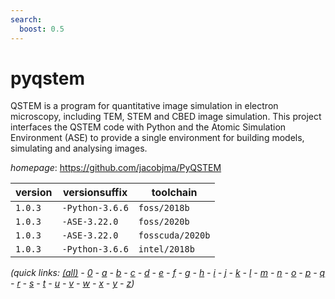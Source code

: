 ```yaml
---
search:
  boost: 0.5
---
```

# pyqstem

QSTEM is a program for quantitative image simulation in electron microscopy, including TEM, STEM and CBED image simulation.  This project interfaces the QSTEM code with Python and the Atomic Simulation Environment (ASE) to provide a single environment for building models, simulating and analysing images.

*homepage*: <https://github.com/jacobjma/PyQSTEM>

version | versionsuffix | toolchain
--------|---------------|----------
``1.0.3`` | ``-Python-3.6.6`` | ``foss/2018b``
``1.0.3`` | ``-ASE-3.22.0`` | ``foss/2020b``
``1.0.3`` | ``-ASE-3.22.0`` | ``fosscuda/2020b``
``1.0.3`` | ``-Python-3.6.6`` | ``intel/2018b``


*(quick links: [(all)](../index.md) - [0](../0/index.md) - [a](../a/index.md) - [b](../b/index.md) - [c](../c/index.md) - [d](../d/index.md) - [e](../e/index.md) - [f](../f/index.md) - [g](../g/index.md) - [h](../h/index.md) - [i](../i/index.md) - [j](../j/index.md) - [k](../k/index.md) - [l](../l/index.md) - [m](../m/index.md) - [n](../n/index.md) - [o](../o/index.md) - [p](../p/index.md) - [q](../q/index.md) - [r](../r/index.md) - [s](../s/index.md) - [t](../t/index.md) - [u](../u/index.md) - [v](../v/index.md) - [w](../w/index.md) - [x](../x/index.md) - [y](../y/index.md) - [z](../z/index.md))*

